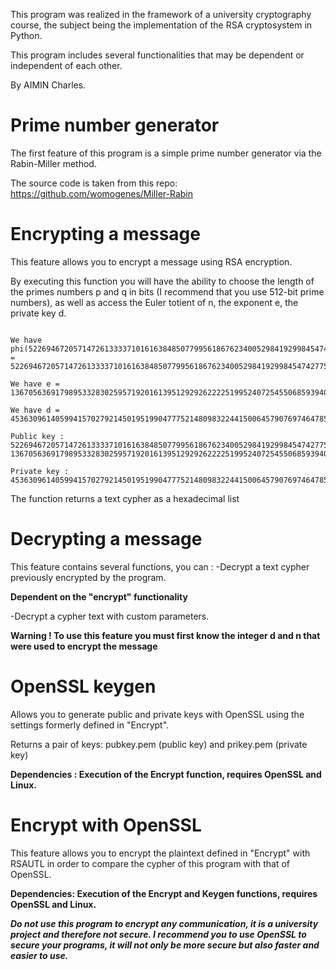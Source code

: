 This program was realized in the framework of a university cryptography course, the subject being the implementation of the RSA cryptosystem in Python.

This program includes several functionalities that may be dependent or independent of each other.

By AIMIN Charles.

# Prime number generator

The first feature of this program is a simple prime number generator via the Rabin-Miller method.

The source code is taken from this repo: https://github.com/womogenes/Miller-Rabin

# Encrypting a message

This feature allows you to encrypt a message using RSA encryption.

By executing this function you will have the ability to choose the length of the primes numbers p and q in bits (I recommend that you use 512-bit prime numbers), 
as well as access the Euler totient of n, the exponent e, the private key d.

```We have n = 522694672057147261333371016163848507799561867623400529841929984547427750363076852529849771442295277275654339640607092559878628007745466706916025282200537466324921429175386878744302715899345953752526196455764071317608113288029464992421984743312609841488127048132617525508605455128052358207378272215322822084407

We have phi(522694672057147261333371016163848507799561867623400529841929984547427750363076852529849771442295277275654339640607092559878628007745466706916025282200537466324921429175386878744302715899345953752526196455764071317608113288029464992421984743312609841488127048132617525508605455128052358207378272215322822084407) = 522694672057147261333371016163848507799561867623400529841929984547427750363076852529849771442295277275654339640607092559878628007745466706916025282200537420517542603179062655163408703277229717964934849417181955977041602066088273139746892867286846517116527197198699709323071756030086561431356747541892110649960

We have e = 136705636917989533283025957192016139512929262222519952407254550685939401156560804829058806213164684479556458761470410209479456077783053526560188127445779841079718167521838381119148466130171656375859676757146682781723096653842347320876103634261981770486646321578321607163281393357383695773894981080564133006657

We have d = 453630961405994157027921450195199047775214809832244150064579076974647854358050966502661540093091874904155688557514879938524486052802898363899889940567664133763470445858824402897018010653884512631747715804881575469946169401918975278813741022113357169038322981573659725716663960428245877408771718782981606627993

Public key : 522694672057147261333371016163848507799561867623400529841929984547427750363076852529849771442295277275654339640607092559878628007745466706916025282200537466324921429175386878744302715899345953752526196455764071317608113288029464992421984743312609841488127048132617525508605455128052358207378272215322822084407 136705636917989533283025957192016139512929262222519952407254550685939401156560804829058806213164684479556458761470410209479456077783053526560188127445779841079718167521838381119148466130171656375859676757146682781723096653842347320876103634261981770486646321578321607163281393357383695773894981080564133006657

Private key : 453630961405994157027921450195199047775214809832244150064579076974647854358050966502661540093091874904155688557514879938524486052802898363899889940567664133763470445858824402897018010653884512631747715804881575469946169401918975278813741022113357169038322981573659725716663960428245877408771718782981606627993
```

The function returns a text cypher as a hexadecimal list


# Decrypting a message

This feature contains several functions, you can : 
-Decrypt a text cypher previously encrypted by the program. 

**Dependent on the "encrypt" functionality**

-Decrypt a cypher text with custom parameters. 

**Warning ! To use this feature you must first know the integer d and n that were used to encrypt the message**

# OpenSSL keygen

Allows you to generate public and private keys with OpenSSL using the settings formerly defined in "Encrypt".

Returns a pair of keys: pubkey.pem (public key) and prikey.pem (private key)

**Dependencies : Execution of the Encrypt function, requires OpenSSL and Linux.**

# Encrypt with OpenSSL

This feature allows you to encrypt the plaintext defined in "Encrypt" with RSAUTL in order to compare the cypher of this program with that of OpenSSL.

**Dependencies: Execution of the Encrypt and Keygen functions, requires OpenSSL and Linux.**


***Do not use this program to encrypt any communication, it is a university project and therefore not secure.
 I recommend you to use OpenSSL to secure your programs, it will not only be more secure but also faster and easier to use.***


